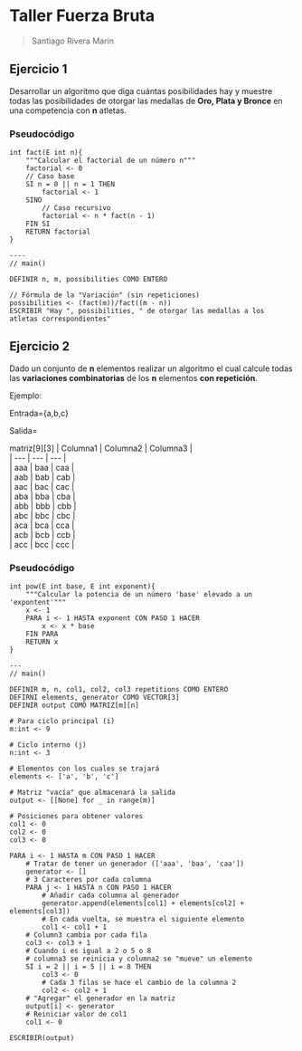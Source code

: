 # Taller Fuerza Bruta

> Santiago Rivera Marin 

## Ejercicio 1

Desarrollar un algoritmo que diga cuántas posibilidades hay y muestre todas las posibilidades de otorgar las medallas de **Oro, Plata y Bronce** en una competencia con **n** atletas.

### Pseudocódigo

```pseint
int fact(E int n){
	"""Calcular el factorial de un número n"""
	factorial <- 0
	// Caso base
	SI n = 0 || n = 1 THEN
		factorial <- 1
	SINO
		// Caso recursivo
		factorial <- n * fact(n - 1)
	FIN SI
	RETURN factorial
}

----
// main()

DEFINIR n, m, possibilities COMO ENTERO

// Fórmula de la "Variación" (sin repeticiones)
possibilities <- (fact(m))/fact((m - n))
ESCRIBIR "Hay ", possibilities, " de otorgar las medallas a los atletas correspondientes"
```

## Ejercicio 2

Dado un conjunto de **n** elementos realizar un algoritmo el cual calcule todas las **variaciones combinatorias** de los **n** elementos **con repetición**.

Ejemplo:

Entrada={a,b,c}

Salida=

matriz[9][3]
| Columna1 | Columna2 | Columna3 |  
| --- | --- | --- |  
| aaa | baa | caa |  
| aab | bab | cab |  
| aac | bac | cac |  
| aba | bba | cba |  
| abb | bbb | cbb |  
| abc | bbc | cbc |  
| aca | bca | cca |  
| acb | bcb | ccb |  
| acc | bcc | ccc |

### Pseudocódigo

```pseudocode
int pow(E int base, E int exponent){
	"""Calcular la potencia de un número 'base' elevado a un 'expontent'"""
	x <- 1
	PARA i <- 1 HASTA exponent CON PASO 1 HACER
		x <- x * base
	FIN PARA
	RETURN x
}

---
// main()

DEFINIR m, n, col1, col2, col3 repetitions COMO ENTERO
DEFIRNI elements, generator COMO VECTOR[3]
DEFINIR output COMO MATRIZ[m][n]

# Para ciclo principal (i)
m:int <- 9

# Ciclo interno (j)
n:int <- 3

# Elementos con los cuales se trajará
elements <- ['a', 'b', 'c']

# Matriz "vacía" que almacenará la salida
output <- [[None] for _ in range(m)]

# Posiciones para obtener valores
col1 <- 0
col2 <- 0
col3 <- 0

PARA i <- 1 HASTA m CON PASO 1 HACER
	# Tratar de tener un generador (['aaa', 'baa', 'caa'])
	generator <- []
	# 3 Caracteres por cada columna
	PARA j <- 1 HASTA n CON PASO 1 HACER
		# Añadir cada columna al generador
		generator.append(elements[col1] + elements[col2] + elements[col3])
		# En cada vuelta, se muestra el siguiente elemento
		col1 <- col1 + 1
	# Column3 cambia por cada fila
	col3 <- col3 + 1
	# Cuando i es igual a 2 o 5 o 8
	# columna3 se reinicia y columna2 se "mueve" un elemento
	SI i = 2 || i = 5 || i = 8 THEN
		col3 <- 0
		# Cada 3 filas se hace el cambio de la columna 2
		col2 <- col2 + 1
	# "Agregar" el generador en la matriz
	output[i] <- generator
	# Reiniciar valor de col1
	col1 <- 0

ESCRIBIR(output)
```